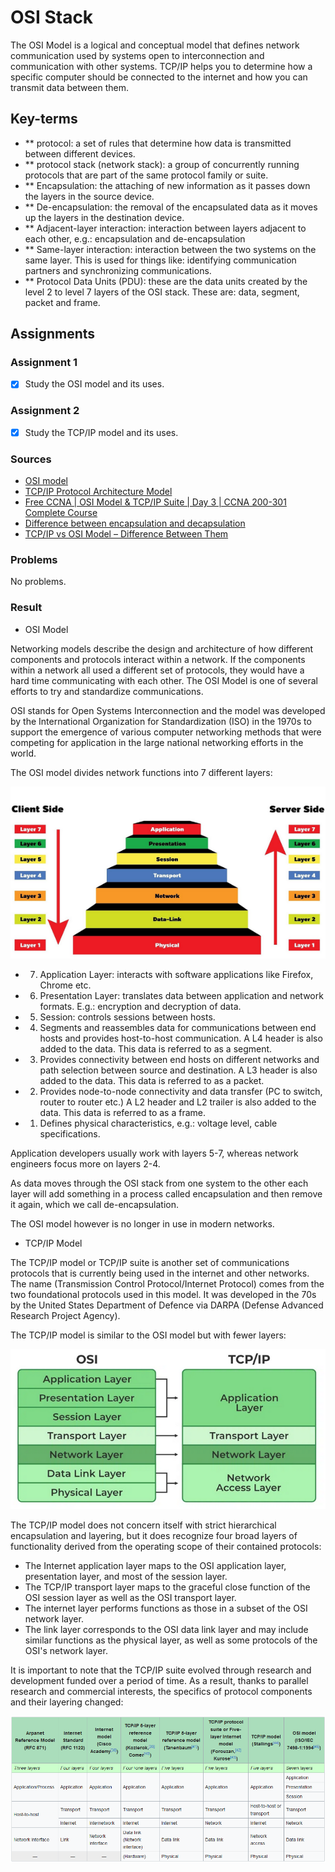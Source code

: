 # OSI Stack
The OSI Model is a logical and conceptual model that defines network communication used by systems open to interconnection and communication with other systems. TCP/IP helps you to determine how a specific computer should be connected to the internet and how you can transmit data between them.

## Key-terms
- ** protocol: a set of rules that determine how data is transmitted between different devices.
- ** protocol stack (network stack): a group of concurrently running protocols that are part of the same protocol family or suite.
- ** Encapsulation: the attaching of new information as it passes down the layers in the source device.
- ** De-encapsulation: the removal of the encapsulated data as it moves up the layers in the destination device.
- ** Adjacent-layer interaction: interaction between layers adjacent to each other, e.g.: encapsulation and de-encapsulation
- ** Same-layer interaction: interaction between the two systems on the same layer. This is used for things like: identifying communication partners and synchronizing communications.
- ** Protocol Data Units (PDU): these are the data units created by the level 2 to level 7 layers of the OSI stack. These are: data, segment, packet and frame.

## Assignments

### Assignment 1
- [x] Study the OSI model and its uses.

### Assignment 2
- [x] Study the TCP/IP model and its uses.

### Sources
- [OSI model](https://en.wikipedia.org/wiki/OSI_model)
- [TCP/IP Protocol Architecture Model](https://docs.oracle.com/cd/E19683-01/806-4075/ipov-10/index.html)
- [Free CCNA | OSI Model & TCP/IP Suite | Day 3 | CCNA 200-301 Complete Course](https://www.youtube.com/watch?v=t-ai8JzhHuY)
- [Difference between encapsulation and decapsulation](https://www.geeksforgeeks.org/difference-between-encapsulation-and-decapsulation/)
- [TCP/IP vs OSI Model – Difference Between Them](https://www.guru99.com/difference-tcp-ip-vs-osi-model.html)

### Problems
No problems.

### Result

- OSI Model

Networking models describe the design and architecture of how different components and protocols interact within a network. If the components within a network all used a different set of protocols, they would have a hard time communicating with each other. The OSI Model is one of several efforts to try and standardize communications.

OSI stands for Open Systems Interconnection and the model was developed by the International Organization for Standardization (ISO) in the 1970s to support the emergence of various computer networking methods that were competing for application in the large national networking efforts in the world.

The OSI model divides network functions into 7 different layers:

![OSI model](../00_includes/week_02_images/screen1.png)

- 7. Application Layer: interacts with software applications like Firefox, Chrome etc.
- 6. Presentation Layer: translates data between application and network formats. E.g.: encryption and decryption of data.
- 5. Session: controls sessions between hosts.
- 4. Segments and reassembles data for communications between end hosts and provides host-to-host communication. A L4 header is also added to the data. This data is referred to as a segment.
- 3. Provides connectivity between end hosts on different networks and path selection between source and destination. A L3 header is also added to the data. This data is referred to as a packet.
- 2. Provides node-to-node connectivity and data transfer (PC to switch, router to router etc.) A L2 header and L2 trailer is also added to the data. This data is referred to as a frame.
- 1. Defines physical characteristics, e.g.: voltage level, cable specifications.

Application developers usually work with layers 5-7, whereas network engineers focus more on layers 2-4.

As data moves through the OSI stack from one system to the other each layer will add something in a process called encapsulation and then remove it again, which we call de-encapsulation.

The OSI model however is no longer in use in modern networks.

- TCP/IP Model

The TCP/IP model or TCP/IP suite is another set of communications protocols that is currently being used in the internet and other networks. The name (Transmission Control Protocol/Internet Protocol) comes from the two foundational protocols used in this model. It was developed in the 70s by the United States Department of Defence via DARPA (Defense Advanced Research Project Agency).

The TCP/IP model is similar to the OSI model but with fewer layers:

![OSI model](../00_includes/week_02_images/screen2.png)

The TCP/IP model does not concern itself with strict hierarchical encapsulation and layering, but it does recognize four broad layers of functionality derived from the operating scope of their contained protocols:

- The Internet application layer maps to the OSI application layer, presentation layer, and most of the session layer.
- The TCP/IP transport layer maps to the graceful close function of the OSI session layer as well as the OSI transport layer.
- The internet layer performs functions as those in a subset of the OSI network layer.
- The link layer corresponds to the OSI data link layer and may include similar functions as the physical layer, as well as some protocols of the OSI's network layer.

It is important to note that the TCP/IP suite evolved through research and development funded over a period of time. As a result, thanks to parallel research and commercial interests, the specifics of protocol components and their layering changed:

![OSI model](../00_includes/week_02_images/screen3.png)